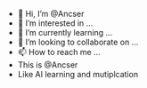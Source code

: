 - 👋 Hi, I’m @Ancser
- 👀 I’m interested in ...
- 🌱 I’m currently learning ...
- 💞️ I’m looking to collaborate on ...
- 📫 How to reach me ...
- This is @Ancser
- Like AI learning and mutiplcation

<!---
Ancser/Ancser is a ✨ special ✨ repository because its `README.md` (this file) appears on your GitHub profile.
You can click the Preview link to take a look at your changes.
--->
